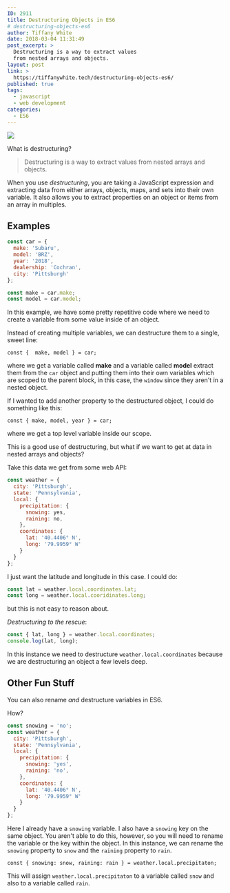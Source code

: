```yaml
---
ID: 2911
title: Destructuring Objects in ES6
# destructuring-objects-es6
author: Tiffany White
date: 2018-03-04 11:31:49
post_excerpt: >
  Destructuring is a way to extract values
  from nested arrays and objects.
layout: post
link: >
  https://tiffanywhite.tech/destructuring-objects-es6/
published: true
tags:
  - javascript
  - web development
categories:
  - ES6
---
```


<img src="https://res.cloudinary.com/twhiteblog/image/upload/c_scale,w_2827/v1527286051/adrian-tormo-316868-unsplash_tugcsv.jpg"/>

What is destructuring?

> Destructuring is a way to extract values from nested arrays and objects.

When you use *destructuring*, you are taking a JavaScript expression and extracting data from either arrays, objects, maps, and sets into their own variable. It also allows you to extract properties on an object or items from an array in multiples.

## Examples

```javascript
const car = {
  make: 'Subaru',
  model: 'BRZ',
  year: '2018',
  dealership: 'Cochran',
  city: 'Pittsburgh'
};

const make = car.make;
const model = car.model;
```

In this example, we have some pretty repetitive code where we need to create a variable from some value inside of an object.

Instead of creating multiple variables, we can destructure them to a single, sweet line:

`const {  make, model } = car;`

where we get a variable called **make** and a variable called **model** extract them from the `car` object and putting them into their own variables which are scoped to the parent block, in this case, the `window` since they aren't in a nested object.

If I wanted to add another property to the destructured object, I could do something like this:

`const { make, model, year } = car;`

where we get a top level variable inside our scope.

This is a good use of destructuring, but what if we want to get at data in nested arrays and objects?

Take this data we get from some web API:

```javascript
const weather = {
  city: 'Pittsburgh',
  state: 'Pennsylvania',
  local: {
    precipitation: {
      snowing: yes,
      raining: no,
    },
    coordinates: {
      lat: '40.4406° N',
      long: '79.9959° W'
    }
  }
};
```

I just want the latitude and longitude in this case. I could do:

```javascript
const lat = weather.local.coordinates.lat;
const long = weather.local.cooridinates.long;
```
but this is not easy to reason about.

*Destructuring to the rescue*:

```javascript
const { lat, long } = weather.local.coordinates;
console.log(lat, long);
```

In this instance we need to destructure `weather.local.coordinates` because we are destructuring an object a few levels deep.

## Other Fun Stuff

You can also rename *and* destructure variables in ES6.

How?

```javascript
const snowing = 'no';
const weather = {
  city: 'Pittsburgh',
  state: 'Pennsylvania',
  local: {
    precipitation: {
      snowing: 'yes',
      raining: 'no',
    },
    coordinates: {
      lat: '40.4406° N',
      long: '79.9959° W'
    }
  }
};
```
Here I already have a `snowing` variable. I also have a `snowing` key on the same object. You aren't able to do this, however, so you will need to rename the variable or the key within the object. In this instance, we can rename the `snowing` property to `snow` and the `raining` property to `rain`.

`const { snowing: snow, raining: rain } = weather.local.precipitaton;`

This will assign `weather.local.precipitaton` to a variable called `snow` and also to a variable called `rain`.
